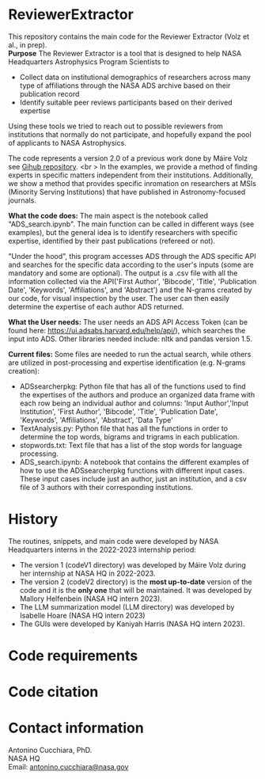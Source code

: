 # ReviewerExtractor
This repository contains the main code for the Reviewer Extractor (Volz et al., in prep).<br>
**Purpose** 
The Reviewer Extractor is a tool that is designed to help NASA Headquarters Astrophysics Program Scientists to 

- Collect data on institutional demographics of researchers across many type of affiliations through the NASA ADS archive based on their publication record
- Identify suitable peer reviews participants based on their derived expertise

Using these tools we tried to reach out to possible reviewers from institutions that normally do not participate, 
and hopefully expand the pool of applicants to NASA Astrophysics. 

The code represents a version 2.0 of a previous work done by Máire Volz see [Gihub repository](https://github.com/maireav/NASA-Internship). <br \>
In the examples, we provide a method of finding experts in specific matters independent from their institutions. Additionally, we show a method that provides specific inromation on researchers at MSIs (Minority Serving Institutions) that have published in Astronomy-focused journals. 

**What the code does:** 
The main aspect is the notebook called "ADS_search.ipynb". The main function can be called in different ways (see examples), but the general idea is to identify researchers with specific expertise, identified by their past publications (refereed or not). 

"Under the hood", this program accesses ADS through the ADS specific API and searches for the specific data according to the user's inputs (some are mandatory and some are optional). The output is a .csv file with all the information collected via the API('First Author', 'Bibcode', 'Title', 'Publication Date', 'Keywords', 'Affiliations', and 'Abstract') and the N-grams created by our code, for visual inspection by the user. The user can then easily determine the expertise of each author ADS returned. 

**What the User needs:**
The user needs an ADS API Access Token (can be found here:  https://ui.adsabs.harvard.edu/help/api/), which searches the input into ADS. Other libraries needed include: nltk and pandas version 1.5. 


**Current files:**
Some files are needed to run the actual search, while others are utilized in post-processing and expertise identification (e.g. N-grams creation): 
- ADSsearcherpkg: Python file that has all of the functions used to find the expertises of the authors and produce an organized data frame with each row being an individual author and columns: 'Input Author','Input Institution', 'First Author', 'Bibcode', 'Title', 'Publication Date', 'Keywords', 'Affiliations', 'Abstract', 'Data Type'
- TextAnalysis.py: Python file that has all the functions in order to determine the top words, bigrams and trigrams in each publication.
- stopwords.txt: Text file that has a list of the stop words for language processing. 
- ADS_search.ipynb: A notebook that contains the different examples of how to use the ADSsearcherpkg functions with different input cases. These input cases include just an author, just an institution, and a csv file of 3 authors with their corresponding institutions.
# History
The routines, snippets, and main code were developed by NASA Headquarters interns in the 2022-2023 internship period: 
* The version 1 (codeV1 directory) was developed by Máire Volz during her internship at NASA HQ in 2022-2023. 
* The version 2 (codeV2 directory) is the **most up-to-date** version of the code and it is the **only one** that will be maintained. It was developed by Mallory Helfenbein (NASA HQ intern 2023).
* The LLM summarization model (LLM directory) was developed by Isabelle Hoare (NASA HQ intern 2023)
* The GUIs were developed by Kaniyah Harris (NASA HQ intern 2023).

# Code requirements
# Code citation
# Contact information
Antonino Cucchiara, PhD.  
NASA HQ  
Email: antonino.cucchiara@nasa.gov
